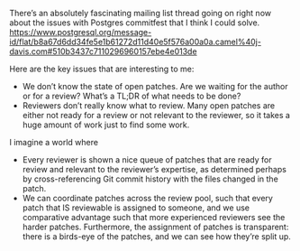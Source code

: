 There’s an absolutely fascinating mailing list thread going on right now about the issues with Postgres commitfest that I think I could solve. https://www.postgresql.org/message-id/flat/b8a67d6dd34fe5e1b61272d11d40e5f576a00a0a.camel%40j-davis.com#510b3437c7110296960157ebe4e013de

Here are the key issues that are interesting to me: 
* We don’t know the state of open patches. Are we waiting for the author or for a review? What’s a TL;DR of what needs to be done?
* Reviewers don’t really know what to review. Many open patches are either not ready for a review or not relevant to the reviewer, so it takes a huge amount of work just to find some work.

I imagine a world where 
* Every reviewer is shown a nice queue of patches that are ready for review and relevant to the reviewer’s expertise, as determined perhaps by cross-referencing Git commit history with the files changed in the patch.
* We can coordinate patches across the review pool, such that every patch that IS reviewable is assigned to someone, and we use comparative advantage such that more experienced reviewers see the harder patches. Furthermore, the assignment of patches is transparent: there is a birds-eye of the patches, and we can see how they’re split up.
